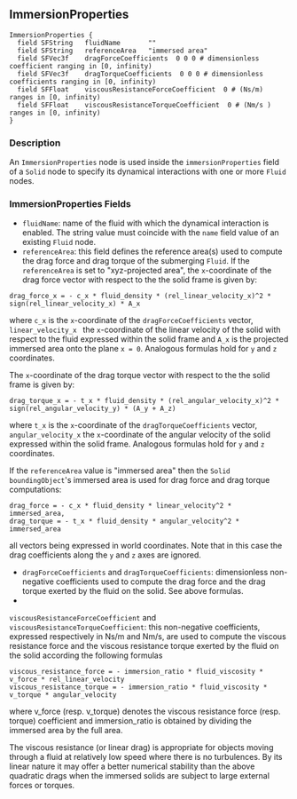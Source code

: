 ## ImmersionProperties


```
ImmersionProperties {
  field SFString   fluidName       ""
  field SFString   referenceArea   "immersed area"
  field SFVec3f    dragForceCoefficients  0 0 0 # dimensionless coefficient ranging in [0, infinity)
  field SFVec3f    dragTorqueCoefficients  0 0 0 # dimensionless coefficients ranging in [0, infinity)
  field SFFloat    viscousResistanceForceCoefficient  0 # (Ns/m) ranges in [0, infinity)
  field SFFloat    viscousResistanceTorqueCoefficient  0 # (Nm/s ) ranges in [0, infinity)
}
```

### Description

An `ImmersionProperties` node is used inside the `immersionProperties` field of
a `Solid` node to specify its dynamical interactions with one or more `Fluid`
nodes.

### ImmersionProperties Fields

- `fluidName`: name of the fluid with which the dynamical interaction is enabled. The string value must coincide with the `name` field value of an existing `Fluid` node.
- `referenceArea`: this field defines the reference area(s) used to compute the drag force and drag torque of the submerging `Fluid`.
If the `referenceArea` is set to "xyz-projected area", the `x`-coordinate of the drag force vector with respect to the the solid frame is given by:

```
drag_force_x = - c_x * fluid_density * (rel_linear_velocity_x)^2 * sign(rel_linear_velocity_x) * A_x
```

where `c_x` is the `x`-coordinate of the `dragForceCoefficients` vector,
`linear_velocity_x ` the `x`-coordinate of the linear velocity of the solid with respect to
the fluid expressed within the solid frame and `A_x` is the projected immersed area onto the plane
`x = 0`. Analogous formulas hold for `y` and `z` coordinates.

The `x`-coordinate of the drag torque vector with respect to the the solid frame is given by:

```
drag_torque_x = - t_x * fluid_density * (rel_angular_velocity_x)^2 * sign(rel_angular_velocity_y) * (A_y + A_z)
```

where `t_x` is the `x`-coordinate of the `dragTorqueCoefficients` vector,
`angular_velocity_x` the `x`-coordinate of the angular velocity of the solid expressed within
the solid frame. Analogous formulas hold for `y` and `z` coordinates.



If the `referenceArea` value is "immersed area" then the `Solid`
`boundingObject`'s immersed area is used for drag force and drag torque computations:

```
drag_force = - c_x * fluid_density * linear_velocity^2 * immersed_area,
drag_torque = - t_x * fluid_density * angular_velocity^2 * immersed_area
```

all vectors being expressed in world coordinates. Note that in this case the drag coefficients along the `y` and `z` axes
are ignored.



- `dragForceCoefficients` and `dragTorqueCoefficients`: dimensionless non-negative coefficients used to compute the drag force and the drag torque exerted by the fluid on the solid. See above formulas.
- 
`viscousResistanceForceCoefficient` and `viscousResistanceTorqueCoefficient`:
this non-negative coefficients, expressed respectively in Ns/m and Nm/s,
are used to compute the viscous resistance force and the viscous resistance torque exerted by the fluid on the solid according the following formulas

```
viscous_resistance_force = - immersion_ratio * fluid_viscosity * v_force * rel_linear_velocity
viscous_resistance_torque = - immersion_ratio * fluid_viscosity * v_torque * angular_velocity
```

where v_force (resp. v_torque) denotes the viscous resistance force (resp. torque) coefficient and immersion_ratio is obtained
by dividing the immersed area by the full area.


The viscous resistance (or linear drag) is appropriate for objects moving through a fluid at relatively low speed where there is no turbulences. By its linear nature it may offer a better numerical stability than the above quadratic drags when the immersed solids are subject to large external forces or torques.

